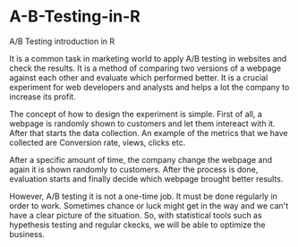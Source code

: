 # A-B-Testing-in-R
A/B Testing introduction in R


It is a common task in marketing world to apply A/B testing in websites and check the results. It is a method of comparing two versions of a webpage against each other and evaluate which performed better. It is a crucial experiment for web developers and analysts and helps a lot the company to increase its profit.


The concept of how to design the experiment is simple. First of all, a webpage is randomly shown to customers and let them intereact with it. After that starts the data collection. An example of the metrics that we have collected are Conversion rate, views, clicks etc.


After a specific amount of time, the company change the webpage and again it is shown randomly to customers. After the process is done, evaluation starts and finally decide which webpage brought better results.


However, A/B testing it is not a one-time job. It must be done regularly in order to work. Sometimes chance or luck might get in the way and we can't have a clear picture of the situation. So, with statistical tools such as hypethesis testing and regular ckecks, we will be able to optimize the business.
